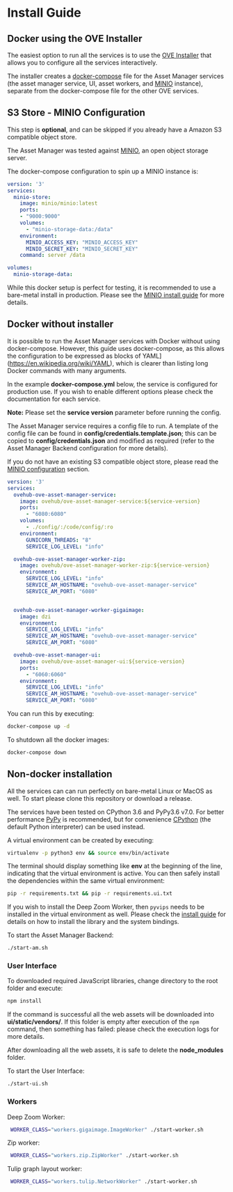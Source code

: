 # Install Guide

## Docker using the OVE Installer

The easiest option to run all the services is to use the [OVE Installer](https://github.com/ove/ove-install)
that allows you to configure all the services interactively.

The installer creates a [docker-compose](https://docs.docker.com/compose/) file for the Asset Manager services (the
asset manager service, UI, asset workers, and [MINIO](http://minio.io/) instance), separate from the docker-compose
file for the other OVE services.

## S3 Store - MINIO Configuration

This step is **optional**, and can be skipped if you already have a Amazon S3 compatible object store.

The Asset Manager was tested against [MINIO](http://minio.io/), an open object storage server.

The docker-compose configuration to spin up a MINIO instance is:

```yaml
version: '3'
services:
  minio-store:
    image: minio/minio:latest
    ports:
    - "9000:9000"
    volumes:
      - "minio-storage-data:/data"
    environment:
      MINIO_ACCESS_KEY: "MINIO_ACCESS_KEY"
      MINIO_SECRET_KEY: "MINIO_SECRET_KEY"
    command: server /data

volumes:
  minio-storage-data:
```

While this docker setup is perfect for testing, it is recommended to use a bare-metal install in production.
Please see the [MINIO install guide](https://docs.minio.io/) for more details.

## Docker without installer

It is possible to run the Asset Manager services with Docker without using docker-compose.
However, this guide uses docker-compose, as this allows the configuration to be expressed as blocks of
 YAML](https://en.wikipedia.org/wiki/YAML), which is clearer than listing long Docker commands with many arguments.

In the example **docker-compose.yml** below, the service is configured for production use. If you wish to enable different
options please check the documentation for each service.

**Note:** Please set the **service version** parameter before running the config.

The Asset Manager service requires a config file to run. A template of the config file can be found in
**config/credentials.template.json**; this can be copied to **config/credentials.json** and modified as required
(refer to the Asset Manager Backend configuration for more details).

If you do not have an existing S3 compatible object store, please read the [MINIO configuration](#s3-store---minio-configuration) section.

```yaml
version: '3'
services:
  ovehub-ove-asset-manager-service:
    image: ovehub/ove-asset-manager-service:${service-version}
    ports:
      - "6080:6080"
    volumes:
      - ./config/:/code/config/:ro
    environment:
      GUNICORN_THREADS: "8"
      SERVICE_LOG_LEVEL: "info"

  ovehub-ove-asset-manager-worker-zip:
    image: ovehub/ove-asset-manager-worker-zip:${service-version}
    environment:
      SERVICE_LOG_LEVEL: "info"
      SERVICE_AM_HOSTNAME: "ovehub-ove-asset-manager-service"
      SERVICE_AM_PORT: "6080"


  ovehub-ove-asset-manager-worker-gigaimage:
    image: dzi
    environment:
      SERVICE_LOG_LEVEL: "info"
      SERVICE_AM_HOSTNAME: "ovehub-ove-asset-manager-service"
      SERVICE_AM_PORT: "6080"

  ovehub-ove-asset-manager-ui:
    image: ovehub/ove-asset-manager-ui:${service-version}
    ports:
      - "6060:6060"
    environment:
      SERVICE_LOG_LEVEL: "info"
      SERVICE_AM_HOSTNAME: "ovehub-ove-asset-manager-service"
      SERVICE_AM_PORT: "6080"

```

You can run this by executing:

```bash
docker-compose up -d
```

To shutdown all the docker images:

```bash
docker-compose down
```


## Non-docker installation

All the services can can run perfectly on bare-metal Linux or MacOS as well. To start please clone this repository
or download a release.

The services have been tested on CPython 3.6 and PyPy3.6 v7.0. For better performance [PyPy](https://pypy.org/) is
recommended, but for convenience [CPython](https://en.wikipedia.org/wiki/CPython) (the default Python interpreter) can
be used instead.

A virtual environment can be created by executing:

```bash
virtualenv -p python3 env && source env/bin/activate
```

The terminal should display something like **env** at the beginning of the line, indicating that the virtual
environment is active. You can then safely install the dependencies within the same virtual environment:


```bash
pip -r requirements.txt && pip -r requirements.ui.txt
```

If you wish to install the Deep Zoom Worker, then `pyvips` needs to be installed in the virtual environment as well.
Please check the [install guide](https://libvips.github.io/pyvips/README.html#install) for details on how to
install the library and the system bindings.

To start the Asset Manager Backend:

```bash
./start-am.sh
```

### User Interface

To downloaded required JavaScript libraries, change directory to the root folder and execute:

```bash
npm install
```

If the command is successful all the web assets will be downloaded into **ui/static/vendors/**. If this folder is empty
after execution of the `npm` command, then something has failed: please check the execution logs for more details.

After downloading all the web assets, it is safe to delete the **node_modules** folder.

To start the User Interface:

```bash
./start-ui.sh
```

### Workers

Deep Zoom Worker:

```bash
 WORKER_CLASS="workers.gigaimage.ImageWorker" ./start-worker.sh
```

Zip worker:

```bash
 WORKER_CLASS="workers.zip.ZipWorker" ./start-worker.sh
```

Tulip graph layout worker:

```bash
 WORKER_CLASS="workers.tulip.NetworkWorker" ./start-worker.sh
```
